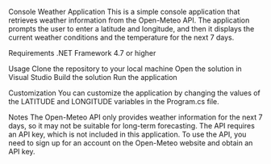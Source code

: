 Console Weather Application
This is a simple console application that retrieves weather information from the Open-Meteo API. The application prompts the user to enter a latitude and longitude, and then it displays the current weather conditions and the temperature for the next 7 days.

Requirements
.NET Framework 4.7 or higher

Usage
Clone the repository to your local machine
Open the solution in Visual Studio
Build the solution
Run the application

Customization
You can customize the application by changing the values of the LATITUDE and LONGITUDE variables in the Program.cs file.

Notes
The Open-Meteo API only provides weather information for the next 7 days, so it may not be suitable for long-term forecasting.
The API requires an API key, which is not included in this application. To use the API, you need to sign up for an account on the Open-Meteo website and obtain an API key.
